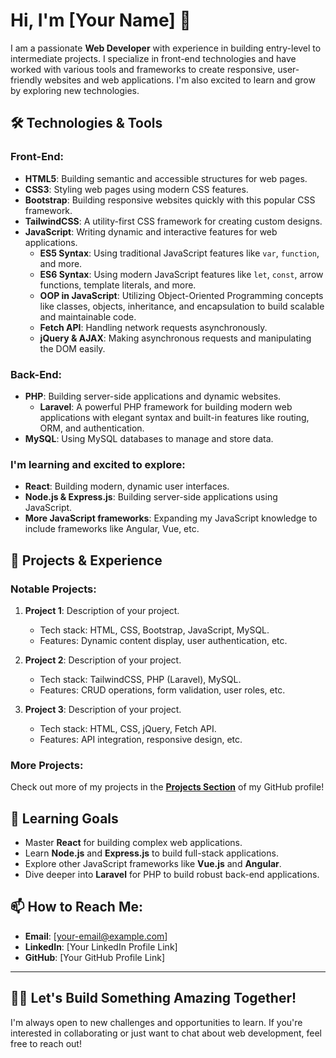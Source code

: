 # Hi, I'm [Your Name] 👋

I am a passionate **Web Developer** with experience in building entry-level to intermediate projects. I specialize in front-end technologies and have worked with various tools and frameworks to create responsive, user-friendly websites and web applications. I'm also excited to learn and grow by exploring new technologies.

## 🛠️ Technologies & Tools

### Front-End:
- **HTML5**: Building semantic and accessible structures for web pages.
- **CSS3**: Styling web pages using modern CSS features.
- **Bootstrap**: Building responsive websites quickly with this popular CSS framework.
- **TailwindCSS**: A utility-first CSS framework for creating custom designs.
- **JavaScript**: Writing dynamic and interactive features for web applications.
  - **ES5 Syntax**: Using traditional JavaScript features like `var`, `function`, and more.
  - **ES6 Syntax**: Using modern JavaScript features like `let`, `const`, arrow functions, template literals, and more.
  - **OOP in JavaScript**: Utilizing Object-Oriented Programming concepts like classes, objects, inheritance, and encapsulation to build scalable and maintainable code.
  - **Fetch API**: Handling network requests asynchronously.
  - **jQuery & AJAX**: Making asynchronous requests and manipulating the DOM easily.

### Back-End:
- **PHP**: Building server-side applications and dynamic websites.
  - **Laravel**: A powerful PHP framework for building modern web applications with elegant syntax and built-in features like routing, ORM, and authentication.
- **MySQL**: Using MySQL databases to manage and store data.
  
### I'm learning and excited to explore:
- **React**: Building modern, dynamic user interfaces.
- **Node.js & Express.js**: Building server-side applications using JavaScript.
- **More JavaScript frameworks**: Expanding my JavaScript knowledge to include frameworks like Angular, Vue, etc.

## 💼 Projects & Experience

### Notable Projects:
1. **Project 1**: Description of your project.
   - Tech stack: HTML, CSS, Bootstrap, JavaScript, MySQL.
   - Features: Dynamic content display, user authentication, etc.

2. **Project 2**: Description of your project.
   - Tech stack: TailwindCSS, PHP (Laravel), MySQL.
   - Features: CRUD operations, form validation, user roles, etc.

3. **Project 3**: Description of your project.
   - Tech stack: HTML, CSS, jQuery, Fetch API.
   - Features: API integration, responsive design, etc.

### More Projects:
Check out more of my projects in the **[Projects Section](#)** of my GitHub profile!

## 🌱 Learning Goals
- Master **React** for building complex web applications.
- Learn **Node.js** and **Express.js** to build full-stack applications.
- Explore other JavaScript frameworks like **Vue.js** and **Angular**.
- Dive deeper into **Laravel** for PHP to build robust back-end applications.

## 📫 How to Reach Me:
- **Email**: [your-email@example.com]
- **LinkedIn**: [Your LinkedIn Profile Link]
- **GitHub**: [Your GitHub Profile Link]

---

## 🧑‍💻 Let's Build Something Amazing Together!
I'm always open to new challenges and opportunities to learn. If you're interested in collaborating or just want to chat about web development, feel free to reach out!

